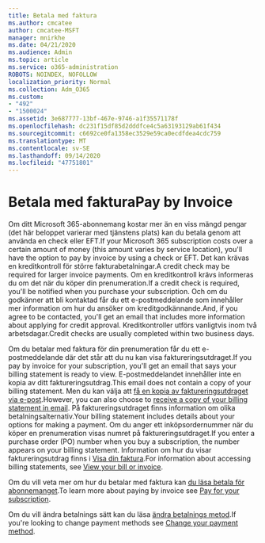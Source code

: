```yaml
---
title: Betala med faktura
ms.author: cmcatee
author: cmcatee-MSFT
manager: mnirkhe
ms.date: 04/21/2020
ms.audience: Admin
ms.topic: article
ms.service: o365-administration
ROBOTS: NOINDEX, NOFOLLOW
localization_priority: Normal
ms.collection: Adm_O365
ms.custom:
- "492"
- "1500024"
ms.assetid: 3e687777-13bf-467e-9746-a1f35571178f
ms.openlocfilehash: dc231f15df85d2dddfce4c5a63193129ab61f434
ms.sourcegitcommit: c6692ce0fa1358ec3529e59ca0ecdfdea4cdc759
ms.translationtype: MT
ms.contentlocale: sv-SE
ms.lasthandoff: 09/14/2020
ms.locfileid: "47751801"
---
```

# <a name="pay-by-invoice"></a><span data-ttu-id="e397c-102">Betala med faktura</span><span class="sxs-lookup"><span data-stu-id="e397c-102">Pay by Invoice</span></span>

<span data-ttu-id="e397c-103">Om ditt Microsoft 365-abonnemang kostar mer än en viss mängd pengar (det här beloppet varierar med tjänstens plats) kan du betala genom att använda en check eller EFT.</span><span class="sxs-lookup"><span data-stu-id="e397c-103">If your Microsoft 365 subscription costs over a certain amount of money (this amount varies by service location), you'll have the option to pay by invoice by using a check or EFT.</span></span> <span data-ttu-id="e397c-104">Det kan krävas en kreditkontroll för större fakturabetalningar.</span><span class="sxs-lookup"><span data-stu-id="e397c-104">A credit check may be required for larger invoice payments.</span></span> <span data-ttu-id="e397c-105">Om en kreditkontroll krävs informeras du om det när du köper din prenumeration.</span><span class="sxs-lookup"><span data-stu-id="e397c-105">If a credit check is required, you'll be notified when you purchase your subscription.</span></span> <span data-ttu-id="e397c-106">Och om du godkänner att bli kontaktad får du ett e-postmeddelande som innehåller mer information om hur du ansöker om kreditgodkännande.</span><span class="sxs-lookup"><span data-stu-id="e397c-106">And, if you agree to be contacted, you'll get an email that includes more information about applying for credit approval.</span></span> <span data-ttu-id="e397c-107">Kreditkontroller utförs vanligtvis inom två arbetsdagar.</span><span class="sxs-lookup"><span data-stu-id="e397c-107">Credit checks are usually completed within two business days.</span></span>
  
<span data-ttu-id="e397c-108">Om du betalar med faktura för din prenumeration får du ett e-postmeddelande där det står att du nu kan visa faktureringsutdraget.</span><span class="sxs-lookup"><span data-stu-id="e397c-108">If you pay by invoice for your subscription, you'll get an email that says your billing statement is ready to view.</span></span> <span data-ttu-id="e397c-109">E-postmeddelandet innehåller inte en kopia av ditt faktureringsutdrag.</span><span class="sxs-lookup"><span data-stu-id="e397c-109">This email does not contain a copy of your billing statement.</span></span> <span data-ttu-id="e397c-110">Men du kan välja att [få en kopia av faktureringsutdraget via e-post](https://docs.microsoft.com/microsoft-365/commerce/billing-and-payments/pay-for-your-subscription#receive-a-copy-of-your-billing-statement-in-email).</span><span class="sxs-lookup"><span data-stu-id="e397c-110">However, you can also choose to [receive a copy of your billing statement in email](https://docs.microsoft.com/microsoft-365/commerce/billing-and-payments/pay-for-your-subscription#receive-a-copy-of-your-billing-statement-in-email).</span></span> <span data-ttu-id="e397c-111">På faktureringsutdraget finns information om olika betalningsalternativ.</span><span class="sxs-lookup"><span data-stu-id="e397c-111">Your billing statement includes details about your options for making a payment.</span></span> <span data-ttu-id="e397c-112">Om du anger ett inköpsordernummer när du köper en prenumeration visas numret på faktureringsutdraget.</span><span class="sxs-lookup"><span data-stu-id="e397c-112">If you enter a purchase order (PO) number when you buy a subscription, the number appears on your billing statement.</span></span> <span data-ttu-id="e397c-113">Information om hur du visar faktureringsutdrag finns i [Visa din faktura](https://docs.microsoft.com/microsoft-365/commerce/billing-and-payments/view-your-bill-or-invoice).</span><span class="sxs-lookup"><span data-stu-id="e397c-113">For information about accessing billing statements, see [View your bill or invoice](https://docs.microsoft.com/microsoft-365/commerce/billing-and-payments/view-your-bill-or-invoice).</span></span>
  
<span data-ttu-id="e397c-114">Om du vill veta mer om hur du betalar med faktura kan [du läsa betala för abonnemanget](https://docs.microsoft.com/microsoft-365/commerce/billing-and-payments/pay-for-your-subscription).</span><span class="sxs-lookup"><span data-stu-id="e397c-114">To learn more about paying by invoice see [Pay for your subscription](https://docs.microsoft.com/microsoft-365/commerce/billing-and-payments/pay-for-your-subscription).</span></span>
  
<span data-ttu-id="e397c-115">Om du vill ändra betalnings sätt kan du läsa [ändra betalnings metod](https://docs.microsoft.com/microsoft-365/commerce/billing-and-payments/change-payment-method).</span><span class="sxs-lookup"><span data-stu-id="e397c-115">If you're looking to change payment methods see [Change your payment method](https://docs.microsoft.com/microsoft-365/commerce/billing-and-payments/change-payment-method).</span></span>